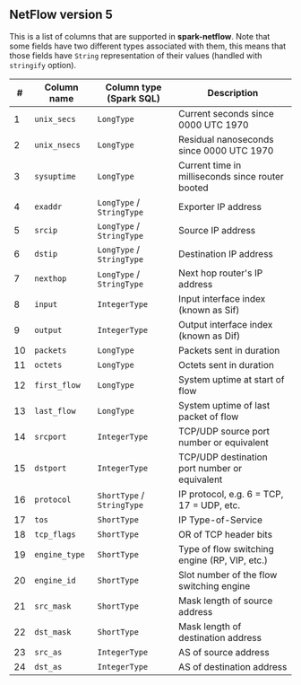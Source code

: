 ## NetFlow version 5

This is a list of columns that are supported in **spark-netflow**. Note that some fields have two
different types associated with them, this means that those fields have `String` representation of
their values (handled with `stringify` option).

| # | Column name | Column type (Spark SQL) | Description |
|---|-------------|-------------------------|-------------|
| 1 | `unix_secs` | `LongType` | Current seconds since 0000 UTC 1970 |
| 2 | `unix_nsecs` | `LongType` | Residual nanoseconds since 0000 UTC 1970 |
| 3 | `sysuptime` | `LongType` | Current time in milliseconds since router booted |
| 4 | `exaddr` | `LongType` / `StringType` | Exporter IP address |
| 5 | `srcip` | `LongType` / `StringType` | Source IP address |
| 6 | `dstip` | `LongType` / `StringType` | Destination IP address |
| 7 | `nexthop` | `LongType` / `StringType` | Next hop router's IP address |
| 8 | `input` | `IntegerType` | Input interface index (known as Sif) |
| 9 | `output` | `IntegerType` | Output interface index (known as Dif) |
| 10 | `packets` | `LongType` | Packets sent in duration |
| 11 | `octets` | `LongType` | Octets sent in duration |
| 12 | `first_flow` | `LongType` | System uptime at start of flow |
| 13 | `last_flow` | `LongType` | System uptime of last packet of flow |
| 14 | `srcport` | `IntegerType` | TCP/UDP source port number or equivalent |
| 15 | `dstport` | `IntegerType` | TCP/UDP destination port number or equivalent |
| 16 | `protocol` | `ShortType` / `StringType` | IP protocol, e.g. 6 = TCP, 17 = UDP, etc. |
| 17 | `tos` | `ShortType` | IP Type-of-Service |
| 18 | `tcp_flags` | `ShortType` | OR of TCP header bits |
| 19 | `engine_type` | `ShortType` | Type of flow switching engine (RP, VIP, etc.) |
| 20 | `engine_id` | `ShortType` | Slot number of the flow switching engine |
| 21 | `src_mask` | `ShortType` | Mask length of source address |
| 22 | `dst_mask` | `ShortType` | Mask length of destination address |
| 23 | `src_as` | `IntegerType` | AS of source address |
| 24 | `dst_as` | `IntegerType` | AS of destination address |
